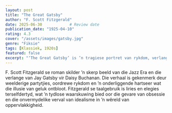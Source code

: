 ```yaml
---
layout: post
title: "The Great Gatsby"
author: "F. Scott Fitzgerald"
date: 2025-06-30            # Review date
publication_date: "1925-04-10"
rating: 4.3
cover: "/assets/images/gatsby.jpg"
genre: "Fiksie"
tags: [Klassiek, 1920s]
featured: false
excerpt: "‘The Great Gatsby’ is ’n tragiese portret van rykdom, verlange en die verlore Amerikaanse droom."
---
```


F. Scott Fitzgerald se roman skilder ’n skerp beeld van die Jazz Era en die verlange van Jay Gatsby vir Daisy Buchanan. Die verhaal is gekenmerk deur weelderige partytjies, oordrewe rykdom en ’n onderliggende hartseer wat die illusie van geluk ontbloot. Fitzgerald se taalgebruik is liries en elegies terselfdertyd, wat ’n tydlose waarskuwing bied oor die gevare van obsessie en die onvermydelike verval van idealisme in ’n wêreld van oppervlakkigheid.
